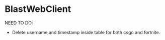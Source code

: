 # BlastWebClient
NEED TO DO:
  - Delete username and timestamp inside table for both csgo and fortnite.
